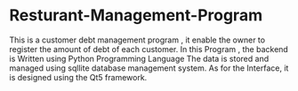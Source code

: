 # Resturant-Management-Program
This is a customer debt management program , it enable the owner to register the amount of debt of each customer.
In this Program , the backend is Written using Python Programming Language 
The data is stored and managed using sqllite database management system.
As for the Interface, it is designed using the Qt5 framework.
